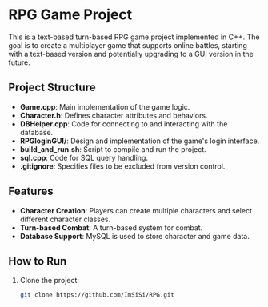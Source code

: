 # RPG Game Project

This is a text-based turn-based RPG game project implemented in C++. The goal is to create a multiplayer game that supports online battles, starting with a text-based version and potentially upgrading to a GUI version in the future.

## Project Structure

- **Game.cpp**: Main implementation of the game logic.
- **Character.h**: Defines character attributes and behaviors.
- **DBHelper.cpp**: Code for connecting to and interacting with the database.
- **RPGloginGUI/**: Design and implementation of the game's login interface.
- **build_and_run.sh**: Script to compile and run the project.
- **sql.cpp**: Code for SQL query handling.
- **.gitignore**: Specifies files to be excluded from version control.

## Features

- **Character Creation**: Players can create multiple characters and select different character classes.
- **Turn-based Combat**: A turn-based system for combat.
- **Database Support**: MySQL is used to store character and game data.

## How to Run

1. Clone the project:

   ```bash
   git clone https://github.com/ImSiSi/RPG.git
